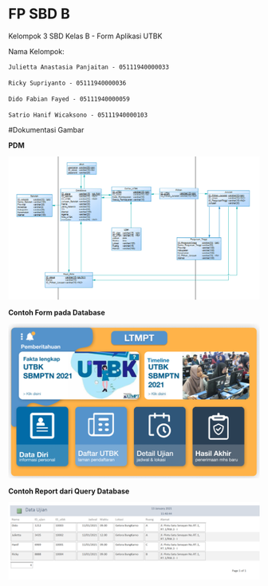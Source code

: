 # FP SBD B


<p>Kelompok 3 SBD Kelas B - Form Aplikasi UTBK</p>
<p>Nama Kelompok:</p>

    Julietta Anastasia Panjaitan - 05111940000033
  
    Ricky Supriyanto - 05111940000036
  
    Dido Fabian Fayed - 05111940000059
  
    Satrio Hanif Wicaksono - 05111940000103
  
#Dokumentasi Gambar

**PDM**

![](PDM.png)

**Contoh Form pada Database**

![](Halaman%20Siswa.png)

**Contoh Report dari Query Database**

![](Report.png)

